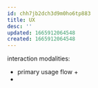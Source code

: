 ```yaml
---
id: chh7jb2dch3d9m0ho6tp883
title: UX
desc: ''
updated: 1665912064548
created: 1665912064548
---
```

interaction modalities:
  - primary usage flow
    +
  -